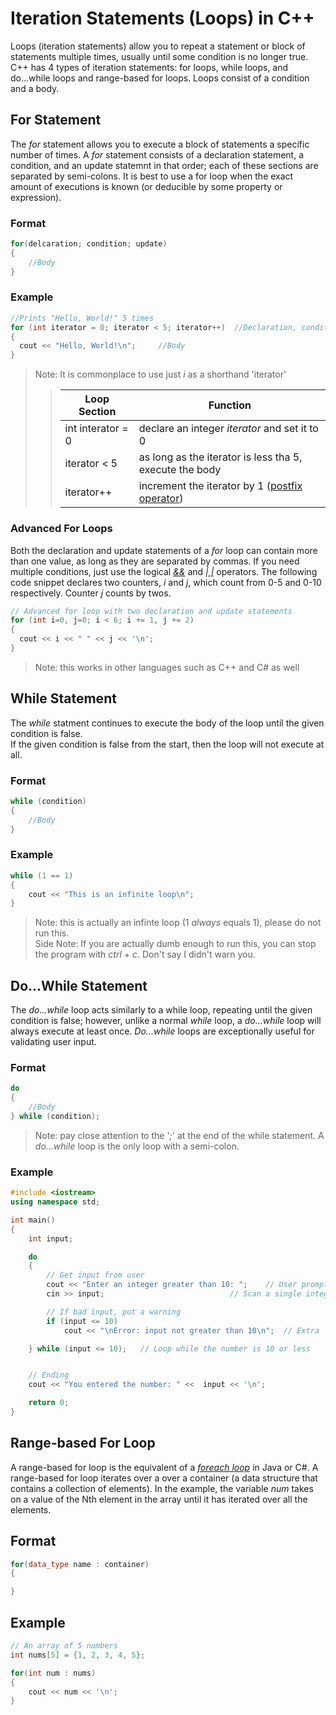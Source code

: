 # Iteration Statements (Loops) in C++
Loops (iteration statements) allow you to repeat a statement or block of statements multiple times, usually until some condition is no longer true.
C++ has 4 types of iteration statements: for loops, while loops, and do...while loops and range-based for loops. Loops consist of a condition and a body. <br />

## For Statement
The _for_ statement allows you to execute a block of statements a specific number of times. A _for_ statement consists of a declaration statement, a condition,
and an update statemnt in that order; each of these sections are separated by semi-colons. It is best to use a for loop when the exact amount of executions is 
known (or deducible by some property or expression). <br />

### Format
```C++
for(delcaration; condition; update)
{
    //Body
}
```

### Example
```C++
//Prints "Hello, World!" 5 times
for (int iterator = 0; iterator < 5; iterator++)  //Declaration, condition, and update statements
{
  cout << "Hello, World!\n";     //Body
}
```
> Note: It is commonplace to use just _i_ as a shorthand 'iterator'
>> | Loop Section | Function |
>> | ------------ | -------- |
>> | int interator = 0 | declare an integer _iterator_ and set it to 0 |
>> | iterator < 5 | as long as the iterator is less tha 5, execute the body |
>> | iterator++ | increment the iterator by 1 ([postfix operator](https://www.programiz.com/article/increment-decrement-operator-difference-prefix-postfix)) |

### Advanced For Loops
Both the declaration and update statements of a _for_ loop can contain more than one value, as long as they are separated by commas. If you need multiple conditions,
just use the logical [_&&_](https://www.tutorialspoint.com/cprogramming/c_logical_operators.htm) and [_| |_](https://www.tutorialspoint.com/cprogramming/c_logical_operators.htm) operators. The following code snippet declares two counters, _i_ and _j_, which count from 0-5 and 0-10 respectively. 
Counter _j_ counts by twos.
```C++
// Advanced for loop with two declaration and update statements
for (int i=0, j=0; i < 6; i += 1, j += 2)
{
  cout << i << " " << j << '\n';
}

```
> Note: this works in other languages such as C++ and C# as well
 
## While Statement
The _while_ statment continues to execute the body of the loop until the given condition is false. <br />
If the given condition is false from the start, then the loop will not execute at all.

### Format
```C++
while (condition)
{
    //Body
}
```

### Example
```C++
while (1 == 1)
{
    cout << "This is an infinite loop\n";
}
```
> Note: this is actually an infinte loop (1 _always_ equals 1), please do not run this. <br />
> Side Note: If you are actually dumb enough to run this, you can stop the program with _ctrl_ + _c_. Don't say I didn't warn you.

## Do...While Statement
The _do...while_ loop acts similarly to a while loop, repeating until the given condition is false; however, unlike a normal _while_ loop, a _do...while_ loop will
always execute at least once. _Do...while_ loops are exceptionally useful for validating user input.

### Format
```C++
do
{
    //Body
} while (condition);
```
> Note: pay close attention to the '_;_' at the end of the while statement. A _do...while_ loop is the only loop with a semi-colon.

### Example
```C++
#include <iostream>
using namespace std;

int main()
{
    int input;

    do
    {
        // Get input from user
        cout << "Enter an integer greater than 10: ";    // User prompt
        cin >> input;                            // Scan a single integer from the keyboard

        // If bad input, put a warning
        if (input <= 10)
            cout << "\nError: input not greater than 10\n";  // Extra '\n' for spacing

    } while (input <= 10);   // Loop while the number is 10 or less


    // Ending
    cout << "You entered the number: " <<  input << '\n';

    return 0;
}
```

## Range-based For Loop
A range-based for loop is the equivalent of a [_foreach loop_](https://docs.microsoft.com/en-us/dotnet/csharp/language-reference/statements/iteration-statements#the-foreach-statement) in Java or C#. A range-based for loop iterates over a over a container (a data structure that contains a collection of elements). In the example, the variable
_num_ takes on a value of the Nth element in the array until it has iterated over all the elements.

## Format
```C++
for(data_type name : container)
{

}
```

## Example
```C++
// An array of 5 numbers
int nums[5] = {1, 2, 3, 4, 5};

for(int num : nums)
{
    cout << num << '\n';
}
```
